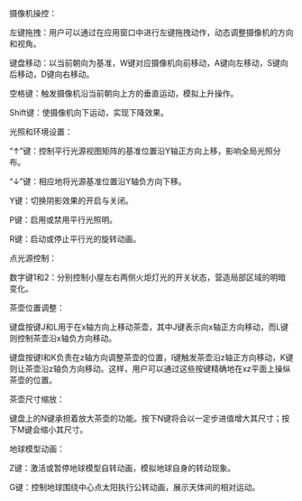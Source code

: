 摄像机操控：

左键拖拽：用户可以通过在应用窗口中进行左键拖拽动作，动态调整摄像机的方向和视角。

键盘移动：以当前朝向为基准，W键对应摄像机向前移动，A键向左移动，S键向后移动，D键向右移动。 

空格键：触发摄像机沿当前朝向上方的垂直运动，模拟上升操作。

Shift键：使摄像机向下运动，实现下降效果。

光照和环境设置：

“↑”键：控制平行光源视图矩阵的基准位置沿Y轴正方向上移，影响全局光照分布。

“↓”键：相应地将光源基准位置沿Y轴负方向下移。

Y键：切换阴影效果的开启与关闭。

P键：启用或禁用平行光照明。

R键：启动或停止平行光的旋转动画。

点光源控制：

数字键1和2：分别控制小屋左右两侧火炬灯光的开关状态，营造局部区域的明暗变化。

茶壶位置调整：

键盘按键J和L用于在x轴方向上移动茶壶，其中J键表示向x轴正方向移动，而L键则控制茶壶沿x轴负方向移动。

键盘按键I和K负责在z轴方向调整茶壶的位置，I键触发茶壶沿z轴正方向移动，K键则让茶壶沿z轴负方向移动。这样，用户可以通过这些按键精确地在xz平面上操纵茶壶的位置。

茶壶尺寸缩放：

键盘上的N键承担着放大茶壶的功能。按下N键将会以一定步进值增大其尺寸；按下M键会缩小其尺寸。

地球模型动画：

Z键：激活或暂停地球模型自转动画，模拟地球自身的转动现象。

G键：控制地球围绕中心点太阳执行公转动画，展示天体间的相对运动。